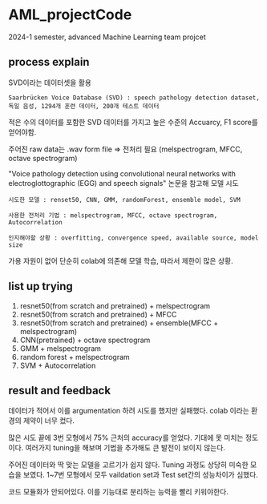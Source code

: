 # AML_projectCode
2024-1 semester, advanced Machine Learning team projcet


## process explain

SVD이라는 데이터셋을 활용

    Saarbrücken Voice Database (SVD) : speech pathology detection dataset, 독일 음성, 1294개 훈련 데이터, 200개 테스트 데이터

적은 수의 데이터를 포함한 SVD 데이터를 가지고 높은 수준의 Accuarcy, F1 score를 얻어야함.


주어진 raw data는 .wav form file  =>  전처리 필요 (melspectrogram, MFCC, octave spectrogram)

"Voice pathology detection using convolutional neural networks with electroglottographic (EGG) and speech signals" 논문을 참고해 모델 시도

    시도한 모델 : renset50, CNN, GMM, randomForest, ensemble model, SVM

    사용한 전처리 기법 : melspectrogram, MFCC, octave spectrogram, Autocorrelation
    
    인지해야할 상황 : overfitting, convergence speed, available source, model size

가용 자원이 없어 단순히 colab에 의존해 모델 학습, 따라서 제한이 많은 상황.


## list up trying

1. resnet50(from scratch and pretrained) + melspectrogram
2. resnet50(from scratch and pretrained) + MFCC
3. resnet50(from scratch and pretrained) + ensemble(MFCC + melspectrogram)
4. CNN(pretrained) + octave spectrogram
5. GMM + melspectrogram
6. random forest + melspectrogram
7. SVM + Autocorrelation


## result and feedback

데이터가 적어서 이를 argumentation 하려 시도를 했지만 실패했다. colab 이라는 환경의 제약이 너무 컸다.

많은 시도 끝에 3번 모형에서 75% 근처의 accuracy를 얻었다. 기대에 못 미치는 정도이다. 여러가지 tuning을 해보며 기법을 추가해도 큰 발전이 보이지 않는다.

주어진 데이터와 딱 맞는 모델을 고르기가 쉽지 않다. Tuning 과정도 상당히 미숙한 모습을 보였다. 1~7번 모형에서 모두 vaildation set과 Test set간의 성능차이가 심했다.

코드 모듈화가 안되어있다. 이를 기능대로 분리하는 능력을 빨리 키워야한다.



